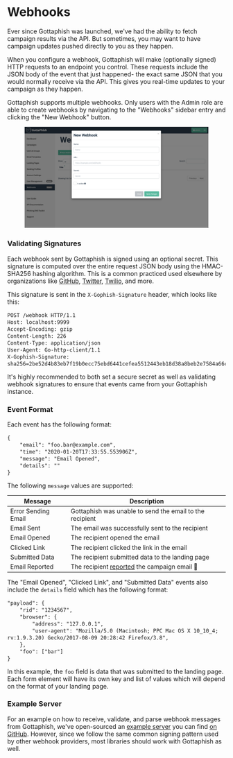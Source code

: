 # Webhooks

Ever since Gottaphish was launched, we've had the ability to fetch campaign results via the API. But sometimes, you may want to have campaign updates pushed directly to you as they happen.

When you configure a webhook, Gottaphish will make (optionally signed) HTTP requests to an endpoint you control. These requests include the JSON body of the event that just happened- the exact same JSON that you would normally receive via the API. This gives you real-time updates to your campaign as they happen.

Gottaphish supports multiple webhooks. Only users with the Admin role are able to create webhooks by navigating to the "Webhooks" sidebar entry and clicking the "New Webhook" button.

<figure><img src="../.gitbook/assets/image (2).png" alt=""><figcaption></figcaption></figure>

### Validating Signatures

Each webhook sent by Gottaphish is signed using an optional secret. This signature is computed over the entire request JSON body using the HMAC-SHA256 hashing algorithm. This is a common practiced used elsewhere by organizations like [GitHub](https://developer.github.com/webhooks/securing/), [Twitter](https://developer.twitter.com/en/docs/accounts-and-users/subscribe-account-activity/guides/securing-webhooks), [Twilio](https://www.twilio.com/docs/usage/webhooks/webhooks-security), and more.

This signature is sent in the `X-Gophish-Signature` header, which looks like this:

```
POST /webhook HTTP/1.1
Host: localhost:9999
Accept-Encoding: gzip
Content-Length: 226
Content-Type: application/json
User-Agent: Go-http-client/1.1
X-Gophish-Signature: sha256=2be52d4b83eb7f19b0ecc75ebd6441cefea5512443eb18d38a8beb2e7584a66c
```

It's highly recommended to both set a secure secret as well as validating webhook signatures to ensure that events came from your Gottaphish instance.

### Event Format

Each event has the following format:

```
{
    "email": "foo.bar@example.com",
    "time": "2020-01-20T17:33:55.553906Z",
    "message": "Email Opened",
    "details": ""
}
```

The following `message` values are supported:

| Message             | Description                                                        |
| ------------------- | ------------------------------------------------------------------ |
| Error Sending Email | Gottaphish was unable to send the email to the recipient           |
| Email Sent          | The email was successfully sent to the recipient                   |
| Email Opened        | The recipient opened the email                                     |
| Clicked Link        | The recipient clicked the link in the email                        |
| Submitted Data      | The recipient submitted data to the landing page                   |
| Email Reported      | The recipient [reported](email-reporting.md) the campaign email 🎉 |

The "Email Opened", "Clicked Link", and "Submitted Data" events also include the `details` field which has the following format:

```
"payload": {
    "rid": "1234567",
    "browser": {
        "address": "127.0.0.1",
        "user-agent": "Mozilla/5.0 (Macintosh; PPC Mac OS X 10_10_4; rv:1.9.3.20) Gecko/2017-08-09 20:28:42 Firefox/3.8",
    },
    "foo": ["bar"]
}
```

In this example, the `foo` field is data that was submitted to the landing page. Each form element will have its own key and list of values which will depend on the format of your landing page.

### Example Server

For an example on how to receive, validate, and parse webhook messages from Gottaphish, we've open-sourced an [example server](https://github.com/gophish/webhook) you can find [on GitHub](https://github.com/gophish/webhook). However, since we follow the same common signing pattern used by other webhook providers, most libraries should work with Gottaphish as well.

